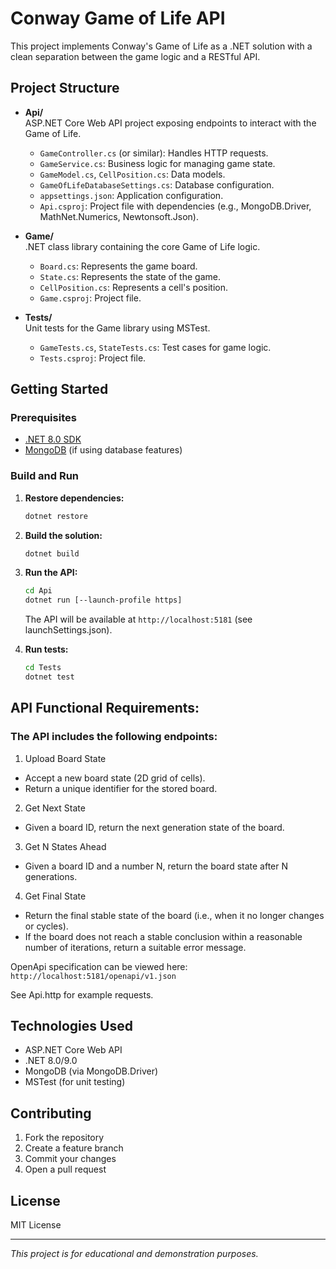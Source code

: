 # Conway Game of Life API

This project implements Conway's Game of Life as a .NET solution with a clean separation between the game logic and a RESTful API.

## Project Structure

- **Api/**  
  ASP.NET Core Web API project exposing endpoints to interact with the Game of Life.  
  - `GameController.cs` (or similar): Handles HTTP requests.
  - `GameService.cs`: Business logic for managing game state.
  - `GameModel.cs`, `CellPosition.cs`: Data models.
  - `GameOfLifeDatabaseSettings.cs`: Database configuration.
  - `appsettings.json`: Application configuration.
  - `Api.csproj`: Project file with dependencies (e.g., MongoDB.Driver, MathNet.Numerics, Newtonsoft.Json).

- **Game/**  
  .NET class library containing the core Game of Life logic.  
  - `Board.cs`: Represents the game board.
  - `State.cs`: Represents the state of the game.
  - `CellPosition.cs`: Represents a cell's position.
  - `Game.csproj`: Project file.

- **Tests/**  
  Unit tests for the Game library using MSTest.  
  - `GameTests.cs`, `StateTests.cs`: Test cases for game logic.
  - `Tests.csproj`: Project file.

## Getting Started

### Prerequisites

- [.NET 8.0 SDK](https://dotnet.microsoft.com/download)
- [MongoDB](https://www.mongodb.com/) (if using database features)

### Build and Run

1. **Restore dependencies:**
   ```sh
   dotnet restore
   ```

2. **Build the solution:**
   ```sh
   dotnet build
   ```

3. **Run the API:**
   ```sh
   cd Api
   dotnet run [--launch-profile https]
   ```
   The API will be available at `http://localhost:5181` (see launchSettings.json).

4. **Run tests:**
   ```sh
   cd Tests
   dotnet test
   ```

## API Functional Requirements:

### The API includes the following endpoints:
1. Upload Board State
  - Accept a new board state (2D grid of cells).
  - Return a unique identifier for the stored board.
2. Get Next State
  - Given a board ID, return the next generation state of the board.
3. Get N States Ahead
  - Given a board ID and a number N, return the board state after N generations.
4. Get Final State
  - Return the final stable state of the board (i.e., when it no longer changes or cycles).
  - If the board does not reach a stable conclusion within a reasonable number of iterations, return a suitable error message.
  
OpenApi specification can be viewed here: `http://localhost:5181/openapi/v1.json`

See Api.http for example requests.

## Technologies Used

- ASP.NET Core Web API
- .NET 8.0/9.0
- MongoDB (via MongoDB.Driver)
- MSTest (for unit testing)

## Contributing

1. Fork the repository
2. Create a feature branch
3. Commit your changes
4. Open a pull request

## License

MIT License

---

*This project is for educational and demonstration purposes.*
```
